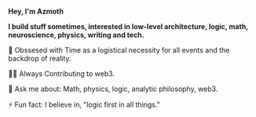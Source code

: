 **Hey, I'm Azmoth** 


**I build stuff sometimes, interested in low-level architecture, logic, math, neuroscience, physics, writing and tech.** 

🔭 Obssesed with Time as a logistical necessity for all events and the backdrop of reality.

👨‍💻 Always Contributing to web3.

💬 Ask me about: Math, physics, logic, analytic philosophy, web3.

⚡ Fun fact: I believe in, "logic first in all things."
